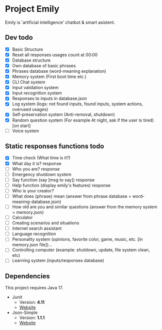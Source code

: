 # Project Emily

Emily is 'artificial intelligence' chatbot & smart asistent.

## Dev todo
- [X] Basic Structure
- [X] Reset all responses usages count at 00:00
- [X] Database structure
- [X] Own database of basic phrases
- [X] Phrases database (word-meaning explanation)
- [X] Memory system (First boot time etc.)
- [X] CLI Chat system
- [X] Input validation system
- [X] Input recognition system
- [X] Responses to inputs in database.json
- [X] Log system (logs: not found inputs, found inputs, system actions, overused usages)
- [X] Self-preservation system (Anti-removal, shutdown)
- [X] Random question system (For example At night, ask if the user is tired) [on start]
- [ ] Voice system

## Static responses functions todo
- [X] Time check (What time is it?)
- [X] What day it is? response
- [ ] Who you are? response
- [ ] Emergency shutdown system
- [ ] Say function (say [msg to say]) response
- [ ] Help function (display emily's features) response
- [ ] Who is your creator?
- [ ] What does {phrase} mean (answer from phrase database = word-meaning-database.json)
- [ ] How old are you and similar questions (answer from the memory system = memory.json)
- [ ] Calculator
- [ ] Creating scenarios and situations
- [ ] Internet search assistant
- [ ] Language recognition
- [ ] Personality system (opinions, favorite color, game, music, etc. [in memory.json file])...
- [ ] Controlling computer (example: shutdown, update, file system clean, etc)
- [ ] Learning system (inputs/responses database)

## Dependencies
This project requires Java 17.
* Junit
	* Version: **4.11**
	* [Website](https://junit.org/junit5/)
* Json-Simple
	* Version: **1.1.1**
	* [Website](https://code.google.com/archive/p/json-simple/)
